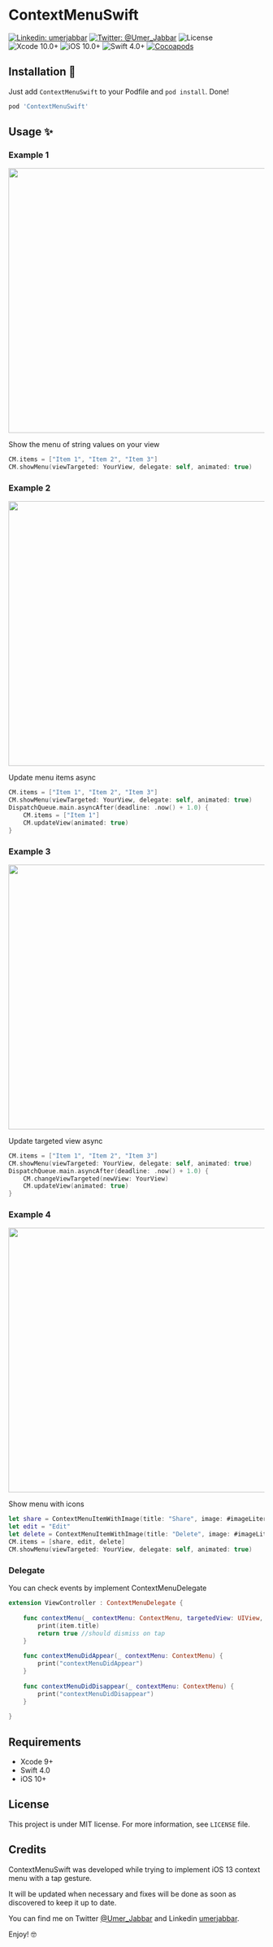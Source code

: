# ContextMenuSwift

[![Linkedin: umerjabbar](http://img.shields.io/badge/linkedin-umerjabbar-70a1fb.svg?style=flat)](https://www.linkedin.com/in/umerjabbar)
[![Twitter: @Umer_Jabbar](http://img.shields.io/badge/twitter-%40Umer_Jabbar-70a1fb.svg?style=flat)](https://twitter.com/Umer_Jabbar)
![License](https://img.shields.io/cocoapods/l/Hero.svg?style=flat)
![Xcode 10.0+](https://img.shields.io/badge/Xcode-9.0%2B-blue.svg)
![iOS 10.0+](https://img.shields.io/badge/iOS-10.0%2B-blue.svg)
![Swift 4.0+](https://img.shields.io/badge/Swift-4.0%2B-orange.svg)
[![Cocoapods](http://img.shields.io/badge/Cocoapods-available-green.svg?style=flat)](https://cocoapods.org/pods/ContextMenuSwift)

## Installation 📱

Just add `ContextMenuSwift` to your Podfile and `pod install`. Done!

```ruby
pod 'ContextMenuSwift'
```

## Usage ✨ 

### Example 1

<img src="/Images/example1.gif" height="520" />

Show the menu of string values on your view

```swift
CM.items = ["Item 1", "Item 2", "Item 3"]
CM.showMenu(viewTargeted: YourView, delegate: self, animated: true)
```

### Example 2

<img src="/Images/example2.gif" height="520" />

Update menu items async

```swift
CM.items = ["Item 1", "Item 2", "Item 3"]
CM.showMenu(viewTargeted: YourView, delegate: self, animated: true)
DispatchQueue.main.asyncAfter(deadline: .now() + 1.0) {
    CM.items = ["Item 1"]
    CM.updateView(animated: true)
}
```

### Example 3

<img src="/Images/example3.gif" height="520" />

Update targeted view async

```swift
CM.items = ["Item 1", "Item 2", "Item 3"]
CM.showMenu(viewTargeted: YourView, delegate: self, animated: true)
DispatchQueue.main.asyncAfter(deadline: .now() + 1.0) {
    CM.changeViewTargeted(newView: YourView)
    CM.updateView(animated: true)
}
```

### Example 4

<img src="/Images/menu_with_icons.jpeg" height="520" />

Show menu with icons

```swift
let share = ContextMenuItemWithImage(title: "Share", image: #imageLiteral(resourceName: "icons8-upload"))
let edit = "Edit"
let delete = ContextMenuItemWithImage(title: "Delete", image: #imageLiteral(resourceName: "icons8-trash"))
CM.items = [share, edit, delete]
CM.showMenu(viewTargeted: YourView, delegate: self, animated: true)
```

### Delegate

You can check events by implement ContextMenuDelegate
```swift
extension ViewController : ContextMenuDelegate {
    
    func contextMenu(_ contextMenu: ContextMenu, targetedView: UIView, didSelect item: ContextMenuItem, forRowAt index: Int) -> Bool {
        print(item.title)
        return true //should dismiss on tap
    }
    
    func contextMenuDidAppear(_ contextMenu: ContextMenu) {
        print("contextMenuDidAppear")
    }
    
    func contextMenuDidDisappear(_ contextMenu: ContextMenu) {
        print("contextMenuDidDisappear")
    }
 
}
```

## Requirements

* Xcode 9+
* Swift 4.0
* iOS 10+

## License

This project is under MIT license. For more information, see `LICENSE` file.

## Credits 

ContextMenuSwift was developed while trying to implement iOS 13 context menu with a tap gesture.


It will be updated when necessary and fixes will be done as soon as discovered to keep it up to date.

You can find me on Twitter [@Umer_Jabbar](https://twitter.com/Umer_Jabbar) and Linkedin [umerjabbar](https://www.linkedin.com/in/umerjabbar/).

Enjoy! 🤓
